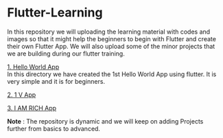 # Flutter-Learning

In this repository we will uploading the learning material with codes and images so that it might help the beginners to begin with Flutter and create their own Flutter App. We will also upload some of the minor projects that we are building during our flutter training.


<a href = "https://github.com/deepika-jangid/Flutter-Learning/tree/master/Hello%20World">1. Hello World App</a><br>
In this directory we have created the 1st Hello World App using flutter. It is very simple and it is for beginners.

<a href = "https://github.com/deepika-jangid/Flutter-Learning/tree/master/1st%20V%20App">2. 1 V App</a><br>

<a href = "https://github.com/deepika-jangid/Flutter-Learning/tree/master/I%20AM%20RICH">3. I AM RICH App</a><br>

<b>Note</b> : The repository is dynamic and we will keep on adding Projects further from basics to advanced.
